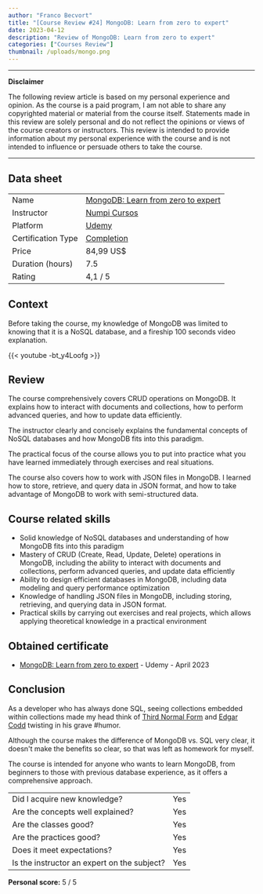 ```yaml
---
author: "Franco Becvort"
title: "[Course Review #24] MongoDB: Learn from zero to expert"
date: 2023-04-12
description: "Review of MongoDB: Learn from zero to expert"
categories: ["Courses Review"]
thumbnail: /uploads/mongo.png
---
```


---

**Disclaimer**

The following review article is based on my personal experience and opinion. As the course is a paid program, I am not able to share any copyrighted material or material from the course itself. Statements made in this review are solely personal and do not reflect the opinions or views of the course creators or instructors. This review is intended to provide information about my personal experience with the course and is not intended to influence or persuade others to take the course.

---

## Data sheet

|                    |                                                                                                   |
| ------------------ | ------------------------------------------------------------------------------------------------- |
| Name               | [MongoDB: Learn from zero to expert](https://www.udemy.com/course/redis-database-tutorial/)       |
| Instructor         | [Numpi Cursos](https://www.linkedin.com/company/numpi-mx/)                                        |
| Platform           | [Udemy](https://www.udemy.com/)                                                                   |
| Certification Type | [Completion](https://support.udemy.com/hc/en-us/sections/360011037194-Certificates-of-Completion) |
| Price              | 84,99 US$                                                                                         |
| Duration \(hours\) | 7.5                                                                                               |
| Rating             | 4,1 / 5                                                                                           |

## Context

Before taking the course, my knowledge of MongoDB was limited to knowing that it is a NoSQL database, and a fireship 100 seconds video explanation.

{{< youtube -bt_y4Loofg >}}

## Review

The course comprehensively covers CRUD operations on MongoDB. It explains how to interact with documents and collections, how to perform advanced queries, and how to update data efficiently.

The instructor clearly and concisely explains the fundamental concepts of NoSQL databases and how MongoDB fits into this paradigm.

The practical focus of the course allows you to put into practice what you have learned immediately through exercises and real situations.

The course also covers how to work with JSON files in MongoDB. I learned how to store, retrieve, and query data in JSON format, and how to take advantage of MongoDB to work with semi-structured data.

## Course related skills

- Solid knowledge of NoSQL databases and understanding of how MongoDB fits into this paradigm
- Mastery of CRUD (Create, Read, Update, Delete) operations in MongoDB, including the ability to interact with documents and collections, perform advanced queries, and update data efficiently
- Ability to design efficient databases in MongoDB, including data modeling and query performance optimization
- Knowledge of handling JSON files in MongoDB, including storing, retrieving, and querying data in JSON format.
- Practical skills by carrying out exercises and real projects, which allows applying theoretical knowledge in a practical environment

## Obtained certificate

- [MongoDB: Learn from zero to expert](https://udemy-certificate.s3.amazonaws.com/pdf/UC-a117b533-b704-4d36-9bb0-5f2e1e30622d.pdf) - Udemy - April 2023

## Conclusion

As a developer who has always done SQL, seeing collections embedded within collections made my head think of [Third Normal Form](https://en.wikipedia.org/wiki/Third_normal_form) and [Edgar Codd](https://en.wikipedia.org/wiki/Edgar_F._Codd) twisting in his grave #humor.

Although the course makes the difference of MongoDB vs. SQL very clear, it doesn't make the benefits so clear, so that was left as homework for myself.

The course is intended for anyone who wants to learn MongoDB, from beginners to those with previous database experience, as it offers a comprehensive approach.

|                                             |     |
| ------------------------------------------- | --- |
| Did I acquire new knowledge?                | Yes |
| Are the concepts well explained?            | Yes |
| Are the classes good?                       | Yes |
| Are the practices good?                     | Yes |
| Does it meet expectations?                  | Yes |
| Is the instructor an expert on the subject? | Yes |

**Personal score:** 5 / 5
